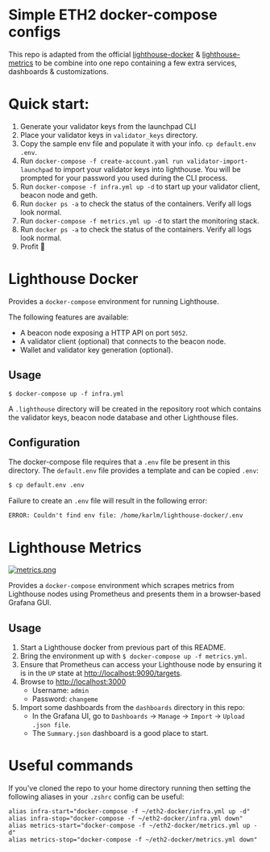 # Simple ETH2 docker-compose configs

This repo is adapted from the official [lighthouse-docker](https://github.com/sigp/lighthouse-docker) & [lighthouse-metrics](https://github.com/sigp/lighthouse-metrics) to be combine into one repo containing a few extra services, dashboards & customizations.

# Quick start:
1. Generate your validator keys from the launchpad CLI
2. Place your validator keys in `validator_keys` directory.
3. Copy the sample env file and populate it with your info. `cp default.env .env`.
4. Run `docker-compose -f create-account.yaml run validator-import-launchpad` to import your validator keys into lighthouse. You will be prompted for your password you used during the CLI process.
5. Run `docker-compose -f infra.yml up -d` to start up your validator client, beacon node and geth.
6. Run `docker ps -a` to check the status of the containers. Verify all logs look normal.
7. Run `docker-compose -f metrics.yml up -d` to start the monitoring stack.
8. Run `docker ps -a` to check the status of the containers. Verify all logs look normal.
9. Profit 🤑

# Lighthouse Docker

Provides a `docker-compose` environment for running Lighthouse.

The following features are available:

- A beacon node exposing a HTTP API on port `5052`.
- A validator client (optional) that connects to the beacon node.
- Wallet and validator key generation (optional).

## Usage

`$ docker-compose up -f infra.yml`

A `.lighthouse` directory will be created in the repository root which contains
the validator keys, beacon node database and other Lighthouse files.

## Configuration

The docker-compose file requires that a `.env` file be present in this
directory. The `default.env` file provides a template and can be copied `.env`:

```bash
$ cp default.env .env
```

Failure to create an `.env` file will result in the following error:

```
ERROR: Couldn't find env file: /home/karlm/lighthouse-docker/.env
```
# Lighthouse Metrics

[![metrics.png](https://i.postimg.cc/Jh7rxtgp/metrics.png)](https://postimg.cc/4YMRN4Xc)

Provides a `docker-compose` environment which scrapes metrics from Lighthouse
nodes using Prometheus and presents them in a browser-based Grafana GUI.


## Usage

1. Start a Lighthouse docker from previous part of this README.
2. Bring the environment up with `$ docker-compose up -f metrics.yml`.
3. Ensure that Prometheus can access your Lighthouse node by ensuring it is in
   the `UP` state at [http://localhost:9090/targets](http://localhost:9090/targets).
4. Browse to [http://localhost:3000](http://localhost:3000)
    - Username: `admin`
    - Password: `changeme`
5. Import some dashboards from the `dashboards` directory in this repo:
    - In the Grafana UI, go to `Dashboards` -> `Manage` -> `Import` -> `Upload .json file`.
    - The `Summary.json` dashboard is a good place to start.

# Useful commands

If you've cloned the repo to your home directory running then setting the following aliases in your `.zshrc` config can be useful:
```
alias infra-start="docker-compose -f ~/eth2-docker/infra.yml up -d"
alias infra-stop="docker-compose -f ~/eth2-docker/infra.yml down"
alias metrics-start="docker-compose -f ~/eth2-docker/metrics.yml up -d"
alias metrics-stop="docker-compose -f ~/eth2-docker/metrics.yml down"
```
